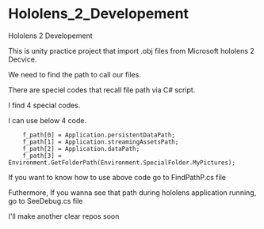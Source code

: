 # Hololens_2_Developement
Hololens 2 Developement

This is unity practice project that import .obj files from Microsoft hololens 2 Decvice.

We need to find the path to call our files. 

There are speciel codes that recall file path via C# script.

I find 4 special codes. 

I can use below 4 code.


        f_path[0] = Application.persistentDataPath;
        f_path[1] = Application.streamingAssetsPath;
        f_path[2] = Application.dataPath;
        f_path[3] = Environment.GetFolderPath(Environment.SpecialFolder.MyPictures);


If you want to know how to use above code go to FindPathP.cs file

Futhermore, If you wanna see that path during hololens application running, go to SeeDebug.cs file

I'll make another clear repos soon
